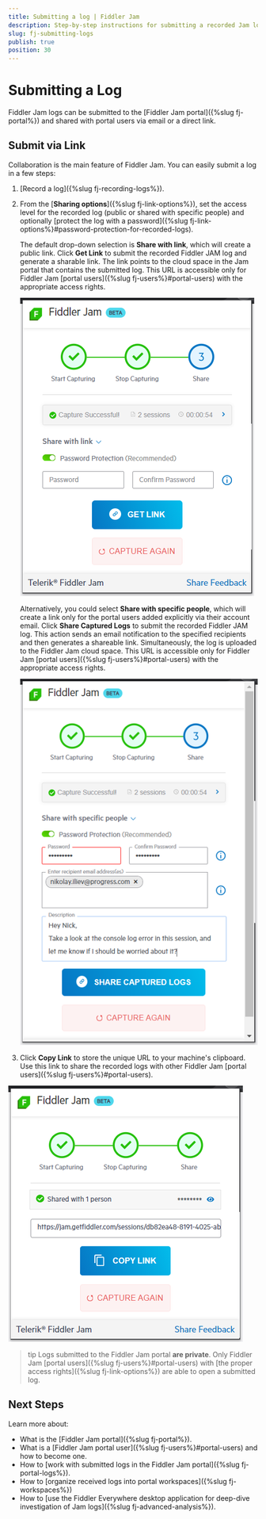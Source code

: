 ```yaml
---
title: Submitting a log | Fiddler Jam
description: Step-by-step instructions for submitting a recorded Jam log
slug: fj-submitting-logs
publish: true
position: 30
---
```



# Submitting a Log

Fiddler Jam logs can be submitted to the [Fiddler Jam portal]({%slug fj-portal%}) and shared with portal users via email or a direct link.

## Submit via Link

Collaboration is the main feature of Fiddler Jam. You can easily submit a log in a few steps:

1. [Record a log]({%slug fj-recording-logs%}).

2. From the [**Sharing options**]({%slug fj-link-options%}), set the access level for the recorded log (public or shared with specific people) and optionally [protect the log with a password]({%slug fj-link-options%}#password-protection-for-recorded-logs).

   The default drop-down selection is **Share with link**, which will create a public link. Click **Get Link** to submit the recorded Fiddler JAM log and generate a sharable link. The link points to the cloud space in the Jam portal that contains the submitted log. This URL is accessible only for Fiddler Jam [portal users]({%slug fj-users%}#portal-users) with the appropriate access rights.

   ![Share with specific people option](../images/ext/ext-images/extension-link-options-password.png)
   
   Alternatively, you could select **Share with specific people**, which will create a link only for the portal users added explicitly via their account email. Click **Share Captured Logs** to submit the recorded Fiddler JAM log. This action sends an email notification to the specified recipients and then generates a shareable link. Simultaneously, the log is uploaded to the Fiddler Jam cloud space. This URL is accessible only for Fiddler Jam [portal users]({%slug fj-users%}#portal-users) with the appropriate access rights.

   ![Share with specific people option](../images/ext/ext-images/extension-link-options-sharing-via-emails-popu.png)

3. Click **Copy Link** to store the unique URL to your machine's clipboard. Use this link to share the recorded logs with other Fiddler Jam [portal users]({%slug fj-users%}#portal-users).

![Copy link screen](../images/ext/ext-images/extension-link-options-copy-link.png)

>tip Logs submitted to the Fiddler Jam portal **are private**. Only Fiddler Jam [portal users]({%slug fj-users%}#portal-users) with [the proper access rights]({%slug fj-link-options%}) are able to open a submitted log.

## Next Steps

Learn more about:

- What is the [Fiddler Jam portal]({%slug fj-portal%}).
- What is a [Fiddler Jam portal user]({%slug fj-users%}#portal-users) and how to become one.
- How to [work with submitted logs in the Fiddler Jam portal]({%slug fj-portal-logs%}).
- How to [organize received logs into portal workspaces]({%slug fj-workspaces%})
- How to [use the Fiddler Everywhere desktop application for deep-dive investigation of Jam logs]({%slug fj-advanced-analysis%}).
